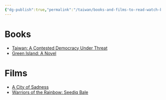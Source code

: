 ```yaml
---
{"dg-publish":true,"permalink":"/taiwan/books-and-films-to-read-watch-before-you-come-to-taiwan/","updated":"2024-03-13T10:54:49.640+08:00"}
---
```


# Books

- [Taiwan: A Contested Democracy Under Threat](https://www.amazon.com/Taiwan-Contested-Democracy-Threat-Flashpoints-ebook/dp/B0CDLGQYJX/ref=sr_1_1?crid=1I4LIIU4FHSS1&keywords=lev+nachman+taiwan&qid=1695123284&sprefix=lev+nachman+tai%2Caps%2C299&sr=8-1)
- [Green Island: A Novel](https://www.amazon.com/Green-Island-Shawna-Yang-Ryan-ebook/dp/B00Y6QF054/ref=tmm_kin_swatch_0?_encoding=UTF8&qid=1695161387&sr=8-1)

# Films

- [A City of Sadness](https://en.wikipedia.org/wiki/A_City_of_Sadness)
- [Warriors of the Rainbow: Seediq Bale](https://en.wikipedia.org/wiki/Warriors_of_the_Rainbow:_Seediq_Bale)